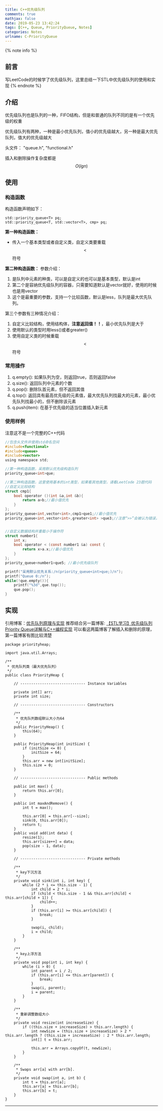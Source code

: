 ```yaml
---
title: C++优先级队列
comments: true
mathjax: false
date: 2019-05-23 13:42:24
tags: [C++, Queue, PriorityQueue, Notes]
categories: Notes
urlname: C-PriorityQueue
---
```


<meta name="referrer" content="no-referrer" />

{% note info %}
## 前言
写LeetCode的时候学了优先级队列，这里总结一下STL中优先级队列的使用和实现
{% endnote %}

<!--more-->

## 介绍

优先级队列也是队列的一种，FIFO结构，但是和普通的队列不同的是有一个优先级的权重

优先级队列有两种，一种是最小优先队列，值小的优先级越大，另一种是最大优先队列，值大的优先级越大

头文件： "queue.h", "functional.h"

插入和删除操作复杂度都是$$ O(lgn) $$

## 使用

### 构造函数
构造函数声明如下：
```
std::priority_queue<T> pq;
std::priority_queue<T, std::vector<T>, cmp> pq;
```

**第一种构造函数：**
- 传入一个基本类型或者自定义类，自定义类要重载$$ < $$符号

**第二种构造函数：**
参数介绍：
1. 是队列中元素的种类，可以是自定义的也可以是基本类型，默认是int
2. 第二个是容纳优先级队列的容器，只需要知道默认是vector就好，使用的时候也是用vector
3. 这个是最重要的参数，支持一个比较函数，默认是less，队列是最大优先队列。

第三个参数有三种情况介绍：
1. 自定义比较结构，使用结构体，**注意返回值！！**，最小优先队列是大于
2. 使用默认的类型时用less()或者greater()
3. 使用自定义类的时候重载$$ < $$符号

### 常用操作
1. q.empty(): 如果队列为空，则返回true，否则返回false
2. q.size():  返回队列中元素的个数
3. q.pop():   删除队首元素，但不返回其值
4. q.top():   返回具有最高优先级的元素值，最大优先队列找最大的元素，最小优先队列找最小的，但不删除该元素
5. q.push(item): 在基于优先级的适当位置插入新元素

### 使用样例
注意这不是一个完整的C++代码

```C
//包含头文件并使用std命名空间
#include<functional>
#include<queue>
#include<vector>
using namespace std;

//第一种构造函数，采用默认优先级构造队列
priority_queue<int>que;

//第二种构造函数，这里使用基本的int类型，如果看其他类型，请看LeetCode 23题代码
//自定义比较结构
struct cmp1{
    bool operator ()(int &a,int &b){
        return a>b;//最小值优先
    }
};
priority_queue<int,vector<int>,cmp1>que1;//最小值优先
priority_queue<int,vector<int>,greater<int> >que3;//注意“>>”会被认为错误，greater在functional头文件中


//自定义数据结构并重载小于操作符
struct number1{
    int x;
    bool operator < (const number1 &a) const {
        return x>a.x;//最小值优先
    }
};
priority_queue<number1>que5; //最小优先级队列

printf("采用默认优先关系:/n(priority_queue<int>que;)/n");
printf("Queue 0:/n");
while(!que.empty()){
    printf("%3d",que.top());
    que.pop();
}

```

## 实现
引用博客：[优先队列原理与实现](https://www.cnblogs.com/luoxn28/p/5616101.html)
推荐结合另一篇博客: [【STL学习】优先级队列Priority Queue详解与C++编程实现](https://blog.csdn.net/xiajun07061225/article/details/8556786)
可以看这两篇博客了解插入和删除的原理，第一篇博客有图比较清楚

```
package priorityheap;

import java.util.Arrays;

/**
 * 优先队列类（最大优先队列）
 */
public class PriorityHeap {

    // ------------------------------ Instance Variables

    private int[] arr;
    private int size;

    // ------------------------------ Constructors

    /**
     * 优先队列数组默认大小为64
     */
    public PriorityHeap() {
        this(64);
    }

    public PriorityHeap(int initSize) {
        if (initSize <= 0) {
            initSize = 64;
        }
        this.arr = new int[initSize];
        this.size = 0;
    }

    // ------------------------------ Public methods

    public int max() {
        return this.arr[0];
    }

    public int maxAndRemove() {
        int t = max();

        this.arr[0] = this.arr[--size];
        sink(0, this.arr[0]);
        return t;
    }
    public void add(int data) {
        resize(1);
        this.arr[size++] = data;
        pop(size - 1, data);
    }

    // ------------------------------ Private methods

    /**
     * key下沉方法
     */
    private void sink(int i, int key) {
        while (2 * i <= this.size - 1) {
            int child = 2 * i;
            if (child < this.size - 1 && this.arr[child] < this.arr[child + 1]) {
                child++;
            }
            if (this.arr[i] >= this.arr[child]) {
                break;
            }

            swap(i, child);
            i = child;
        }
    }

    /**
     * key上浮方法
     */
    private void pop(int i, int key) {
        while (i > 0) {
            int parent = i / 2;
            if (this.arr[i] <= this.arr[parent]) {
                break;
            }
            swap(i, parent);
            i = parent;
        }
    }

    /**
     * 重新调整数组大小
     */
    private void resize(int increaseSize) {
        if ((this.size + increaseSize) > this.arr.length) {
            int newSize = (this.size + increaseSize) > 2 * this.arr.length ? (this.size + increaseSize) : 2 * this.arr.length;
            int[] t = this.arr;

            this.arr = Arrays.copyOf(t, newSize);
        }
    }

    /**
     * Swaps arr[a] with arr[b].
     */
    private void swap(int a, int b) {
        int t = this.arr[a];
        this.arr[a] = this.arr[b];
        this.arr[b] = t;
    }
}
```

---------
